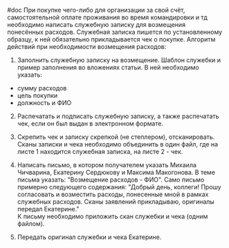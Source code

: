 #doc
При покупке чего-либо для организации за свой счёт, самостоятельной оплате проживания во время командировки и тд необходимо написать служебную записку для возмещения понесённых расходов. Служебная записка пишется по установленному образцу, к ней обязательно прикладывается чек о покупке. Алгоритм действий при необходимости возмещения расходов:

1. Заполнить служебную записку на возмещение. Шаблон служебки и пример заполнения во вложениях статьи. В ней необходимо указать:  

- сумму расходов
- цель покупки
- должность и ФИО

2. Распечатать и подписать служебную записку, а также распечатать чек, если он был выдан в электронном формате.

3. Скрепить чек и записку скрепкой (не степлером), отсканировать. Сканы записки и чека необходимо объединить в один файл, где на листе 1 находится служебная записка, на листе 2 - чек.

4. Написать письмо, в котором получателем указать Михаила Чичварина, Екатерину Сердюкову и Максима Макогонова. В теме письма указать: "Возмещение расходов - ФИО". Само письмо примерно следующего содержания: "Добрый день, коллеги! Прошу согласовать и возместить расходы, понесенные мной в рамках служебных расходов. Сканы заявлений прикладываю, оригиналы передал Екатерине."  
К письму необходимо приложить скан служебки и чека (одним файлом).

5. Передать оригинал служебки и чека Екатерине.
